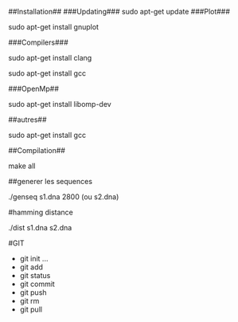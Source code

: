 ##Installation##
###Updating###
sudo apt-get update
###Plot###

sudo apt-get install gnuplot

###Compilers###


sudo apt-get install clang

sudo apt-get install gcc

###OpenMp##

sudo apt-get install libomp-dev

##autres##

sudo apt-get install gcc


##Compilation##

make all

##generer les sequences

./genseq s1.dna 2800 (ou s2.dna)


#hamming distance

./dist s1.dna s2.dna


#GIT
- git init ...
- git add 
- git status
- git commit
- git push
- git rm 
- git pull

